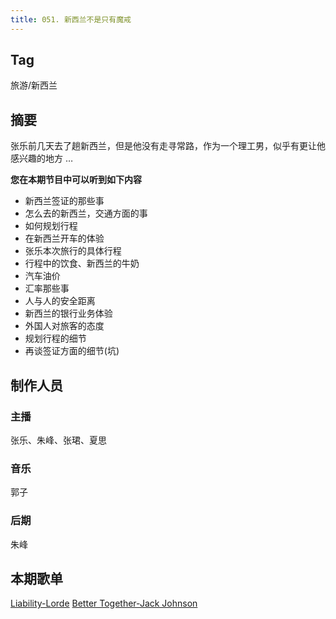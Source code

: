 ```yaml
---
title: 051. 新西兰不是只有魔戒
---
```


## Tag

旅游/新西兰

## 摘要

张乐前几天去了趟新西兰，但是他没有走寻常路，作为一个理工男，似乎有更让他感兴趣的地方 …

**您在本期节目中可以听到如下内容**

- 新西兰签证的那些事
- 怎么去的新西兰，交通方面的事
- 如何规划行程
- 在新西兰开车的体验
- 张乐本次旅行的具体行程
- 行程中的饮食、新西兰的牛奶
- 汽车油价
- 汇率那些事
- 人与人的安全距离
- 新西兰的银行业务体验
- 外国人对旅客的态度
- 规划行程的细节
- 再谈签证方面的细节(坑)

## 制作人员

### 主播

张乐、朱峰、张珺、夏思

### 音乐

郭子

### 后期

朱峰

## 本期歌单

[Liability-Lorde](http://music.163.com/#/m/song?id=464377371)
[Better Together-Jack Johnson](http://music.163.com/#/m/song?id=18602362)
